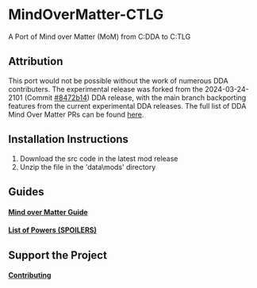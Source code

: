 # MindOverMatter-CTLG
A Port of Mind over Matter (MoM) from C:DDA to C:TLG

## Attribution
This port would not be possible without the work of numerous DDA contributers. The experimental release was forked from the 2024-03-24-2101 (Commit [#8472b14](https://github.com/CleverRaven/Cataclysm-DDA/commit/8472b14dc54b1b069ad37ad1e225299c9fa2347f)) DDA release, with the main branch backporting features from the current experimental DDA releases. The full list of DDA Mind Over Matter PRs can be found [here](https://github.com/CleverRaven/Cataclysm-DDA/pulls?q=is%3Apr+is%3Aopen+label%3A%22Mods%3A+Mind+Over+Matter%22).

## Installation Instructions
1. Download the src code in the latest mod release
2. Unzip the file in the 'data\mods' directory

## Guides
#### [Mind over Matter Guide](GUIDE.md)
#### [List of Powers (SPOILERS)](PowerDescriptionSpoilers.md)

## Support the Project
#### [Contributing](CONTRIBUTING.md)